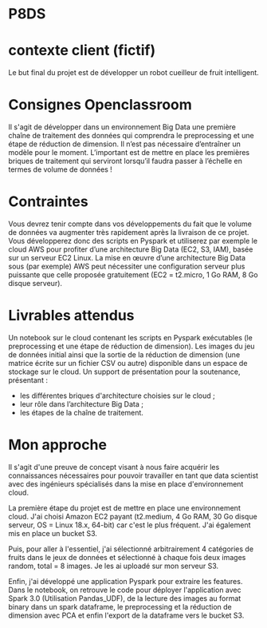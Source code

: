 # P8DS
# contexte client (fictif)
Le but final du projet est de développer un robot cueilleur de fruit intelligent. 

# Consignes Openclassroom

Il s'agit de développer dans un environnement Big Data une première chaîne de traitement des données qui comprendra le preprocessing et une étape de réduction de dimension.
Il n’est pas nécessaire d’entraîner un modèle pour le moment.
L’important est de mettre en place les premières briques de traitement qui serviront lorsqu’il faudra passer à l’échelle en termes de volume de données !

# Contraintes
Vous devrez tenir compte dans vos développements du fait que le volume de données va augmenter très rapidement après la livraison de ce projet. Vous développerez donc des scripts en Pyspark et utiliserez par exemple le cloud AWS pour profiter d’une architecture Big Data (EC2, S3, IAM), basée sur un serveur EC2 Linux. La mise en œuvre d’une architecture Big Data sous (par exemple) AWS peut nécessiter une configuration serveur plus puissante que celle proposée gratuitement (EC2 = t2.micro, 1 Go RAM, 8 Go disque serveur).

# Livrables attendus
Un notebook sur le cloud contenant les scripts en Pyspark exécutables (le preprocessing et une étape de réduction de dimension).
Les images du jeu de données initial ainsi que la sortie de la réduction de dimension (une matrice écrite sur un fichier CSV ou autre) disponible dans un espace de stockage sur le cloud.
Un support de présentation pour la soutenance, présentant :
- les différentes briques d'architecture choisies sur le cloud ;
- leur rôle dans l’architecture Big Data ;
- les étapes de la chaîne de traitement.

# Mon approche
Il s'agit d'une preuve de concept visant à nous faire acquérir les connaissances nécessaires pour pouvoir travailler en tant que data scientist avec des ingénieurs spécialisés dans la mise en place d'environnement cloud.

La première étape du projet est de mettre en place une environnement cloud. J'ai choisi Amazon EC2 payant (t2.medium, 4 Go RAM, 30 Go disque serveur, OS = Linux 18.x, 64-bit) car c'est le plus fréquent. J'ai également mis en place un bucket S3.

Puis, pour aller à l'essentiel, j'ai sélectionné arbitrairement 4 catégories de fruits dans le jeux de données et sélectionné à chaque fois deux images random, total = 8 images. Je les ai uploadé sur mon serveur S3.

Enfin, j'ai développé une application Pyspark pour extraire les features. Dans le notebook, on retrouve le code pour déployer l'application avec Spark 3.0 (Utilisation Pandas_UDF), de la lecture des images au format binary dans un spark dataframe, le preprocessing et la réduction de dimension avec PCA et enfin l'export de la dataframe vers le bucket S3.
